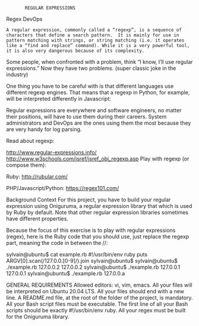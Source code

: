            REGULAR EXPRESSIONS
Regex
DevOps

    A regular expression, commonly called a “regexp”, is a sequence of characters that define a search pattern.  It is mainly for use in pattern matching with strings, or string matching (i.e. it operates like a “find and replace” command). While it is a very powerful tool, it is also very dangerous because of its complexity.



Some people, when confronted with a problem, think “I know, I’ll use regular expressions.”   Now they have two problems. (super classic joke in the industry)

One thing you have to be careful with is that different languages use different regexp engines. That means that a regexp in Python, for example, will be interpreted differently in Javascript:

Regular expressions are everywhere and software engineers, no matter their positions, will have to use them during their careers. System administrators and DevOps are the ones using them the most because they are very handy for log parsing.

Read about regexp:

http://www.regular-expressions.info/
http://www.w3schools.com/jsref/jsref_obj_regexp.asp Play with regexp (or compose them):

Ruby: http://rubular.com/

PHP/Javascript/Python: https://regex101.com/

Background Context
For this project, you have to build your regular expression using Oniguruma, a regular expression library that which is used by Ruby by default. Note that other regular expression libraries sometimes have different properties.

Because the focus of this exercise is to play with regular expressions (regex), here is the Ruby code that you should use, just replace the regexp part, meaning the code in between the //:

sylvain@ubuntu$ cat example.rb
#!/usr/bin/env ruby
puts ARGV[0].scan(/127.0.0.[0-9]/).join
sylvain@ubuntu$
sylvain@ubuntu$ ./example.rb 127.0.0.2
127.0.0.2
sylvain@ubuntu$ ./example.rb 127.0.0.1
127.0.0.1
sylvain@ubuntu$ ./example.rb 127.0.0.a

GENERAL REQUIREMENTS
Allowed editors: vi, vim, emacs.
All your files will be interpreted on Ubuntu 20.04 LTS.
All your files should end with a new line.
A README.md file, at the root of the folder of the project, is mandatory.
All your Bash script files must be executable.
The first line of all your Bash scripts should be exactly #!/usr/bin/env ruby.
All your regex must be built for the Oniguruma library.
